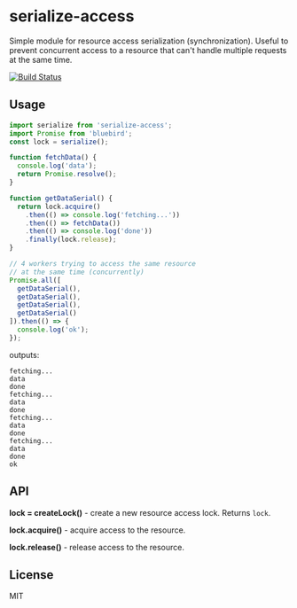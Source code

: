 # serialize-access

Simple module for resource access serialization (synchronization). Useful to prevent concurrent access to a resource that can't handle multiple requests at the same time.

[![Build Status](https://travis-ci.org/iefserge/serialize-access.svg?branch=master)](https://travis-ci.org/iefserge/serialize-access)

## Usage

```js
import serialize from 'serialize-access';
import Promise from 'bluebird';
const lock = serialize();

function fetchData() {
  console.log('data');
  return Promise.resolve();
}

function getDataSerial() {
  return lock.acquire()
    .then(() => console.log('fetching...'))
    .then(() => fetchData())
    .then(() => console.log('done'))
    .finally(lock.release);
}

// 4 workers trying to access the same resource
// at the same time (concurrently)
Promise.all([
  getDataSerial(),
  getDataSerial(),
  getDataSerial(),
  getDataSerial()
]).then(() => {
  console.log('ok');
});
```

outputs:

```
fetching...
data
done
fetching...
data
done
fetching...
data
done
fetching...
data
done
ok
```

## API

**lock = createLock()** - create a new resource access lock. Returns `lock`.

**lock.acquire()** - acquire access to the resource.

**lock.release()** - release access to the resource.

## License

MIT
